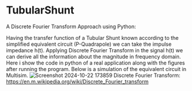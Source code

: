 # TubularShunt
A Discrete Fourier Transform Approach using Python:

Having the transfer function of a Tubular Shunt known according to the simplified equivalent circuit (P-Quadrapole) we can take the impulse impedance h(t).
Applying Discrete Fourier Transform in the signal h(t) we can derive all the information about the magnitude in frequency domain.
Here i show the code in python of a real application along with the figures after running the program. Below is a simulation of the equivalent circuit in Multisim.
![Screenshot 2024-10-22 173859](https://github.com/user-attachments/assets/b44a512b-d018-4e29-af0d-3abeaac881b6)
Discrete Fourier Transform: https://en.m.wikipedia.org/wiki/Discrete_Fourier_transform

